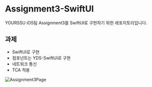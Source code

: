 # Assignment3-SwiftUI

YOURSSU iOS팀 Assignment3를 SwiftUI로 구현하기 위한 레포지토리입니다.

## 과제
- SwiftUI로 구현
- 컴포넌트는 YDS-SwiftUI로 구현
- 네트워크 통신
- TCA 적용

![Assignment3Page](https://github.com/user-attachments/assets/5f036d3a-9e28-43a3-8472-d6346fda6262)
